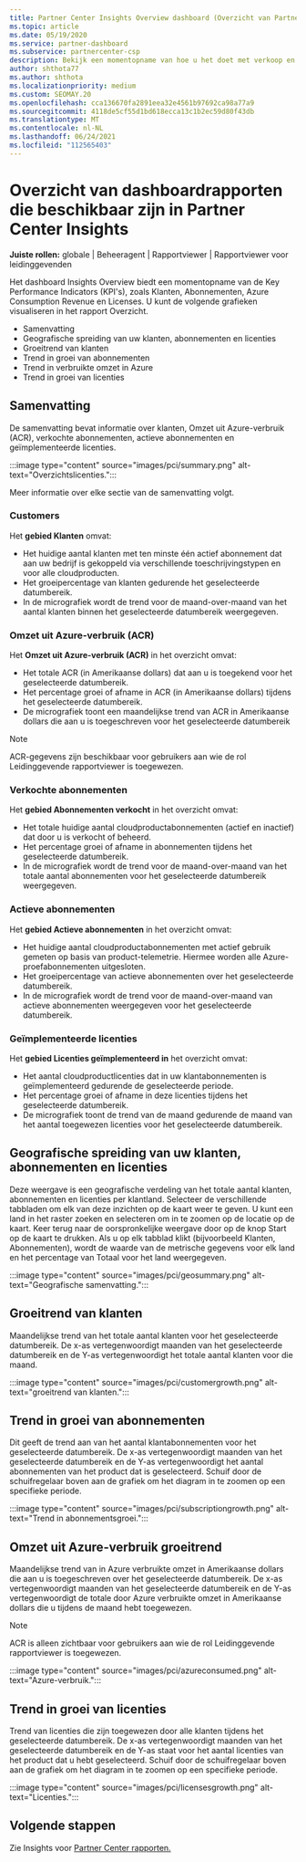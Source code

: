 ```yaml
---
title: Partner Center Insights Overview dashboard (Overzicht van Partner Center Insights)
ms.topic: article
ms.date: 05/19/2020
ms.service: partner-dashboard
ms.subservice: partnercenter-csp
description: Bekijk een momentopname van hoe u het doet met verkoop en implementatie, klantgroei en omzetgroei met licenties, abonnementen en Azure-verbruik.
author: shthota77
ms.author: shthota
ms.localizationpriority: medium
ms.custom: SEOMAY.20
ms.openlocfilehash: cca136670fa2891eea32e4561b97692ca98a77a9
ms.sourcegitcommit: 4118de5cf55d1bd618ecca13c1b2ec59d80f43db
ms.translationtype: MT
ms.contentlocale: nl-NL
ms.lasthandoff: 06/24/2021
ms.locfileid: "112565403"
---
```

# <a name="overview-dashboard-reports-available-in-partner-center-insights"></a>Overzicht van dashboardrapporten die beschikbaar zijn in Partner Center Insights
 
**Juiste rollen:** globale | Beheeragent | Rapportviewer | Rapportviewer voor leidinggevenden

Het dashboard Insights Overview biedt een momentopname van de Key Performance Indicators (KPI's), zoals Klanten, Abonnementen, Azure Consumption Revenue en Licenses. U kunt de volgende grafieken visualiseren in het rapport Overzicht.

- Samenvatting  
- Geografische spreiding van uw klanten, abonnementen en licenties  
- Groeitrend van klanten 
- Trend in groei van abonnementen 
- Trend in verbruikte omzet in Azure 
- Trend in groei van licenties 

## <a name="summary"></a>Samenvatting

De samenvatting bevat informatie over klanten, Omzet uit Azure-verbruik (ACR), verkochte abonnementen, actieve abonnementen en geïmplementeerde licenties. 

:::image type="content" source="images/pci/summary.png" alt-text="Overzichtslicenties.":::

Meer informatie over elke sectie van de samenvatting volgt.

### <a name="customers"></a>Customers

Het **gebied Klanten** omvat:

- Het huidige aantal klanten met ten minste één actief abonnement dat aan uw bedrijf is gekoppeld via verschillende toeschrijvingstypen en voor alle cloudproducten.
- Het groeipercentage van klanten gedurende het geselecteerde datumbereik.
- In de micrografiek wordt de trend voor de maand-over-maand van het aantal klanten binnen het geselecteerde datumbereik weergegeven.

### <a name="azure-consumed-revenue-acr"></a>Omzet uit Azure-verbruik (ACR)

Het **Omzet uit Azure-verbruik (ACR)** in het overzicht omvat:

- Het totale ACR (in Amerikaanse dollars) dat aan u is toegekend voor het geselecteerde datumbereik.
- Het percentage groei of afname in ACR (in Amerikaanse dollars) tijdens het geselecteerde datumbereik.
- De micrografiek toont een maandelijkse trend van ACR in Amerikaanse dollars die aan u is toegeschreven voor het geselecteerde datumbereik 

> [!NOTE]
> ACR-gegevens zijn beschikbaar voor gebruikers aan wie de rol Leidinggevende rapportviewer is toegewezen.
 
### <a name="subscriptions-sold"></a>Verkochte abonnementen

Het **gebied Abonnementen verkocht** in het overzicht omvat:

- Het totale huidige aantal cloudproductabonnementen (actief en inactief) dat door u is verkocht of beheerd.  
- Het percentage groei of afname in abonnementen tijdens het geselecteerde datumbereik.
- In de micrografiek wordt de trend voor de maand-over-maand van het totale aantal abonnementen voor het geselecteerde datumbereik weergegeven.

### <a name="active-subscriptions"></a>Actieve abonnementen

Het **gebied Actieve abonnementen** in het overzicht omvat:

- Het huidige aantal cloudproductabonnementen met actief gebruik gemeten op basis van product-telemetrie. Hiermee worden alle Azure-proefabonnementen uitgesloten.  
- Het groeipercentage van actieve abonnementen over het geselecteerde datumbereik.
- In de micrografiek wordt de trend voor de maand-over-maand van actieve abonnementen weergegeven voor het geselecteerde datumbereik.
 
### <a name="licenses-deployed"></a>Geïmplementeerde licenties

Het **gebied Licenties geïmplementeerd in** het overzicht omvat:
 
- Het aantal cloudproductlicenties dat in uw klantabonnementen is geïmplementeerd gedurende de geselecteerde periode. 
- Het percentage groei of afname in deze licenties tijdens het geselecteerde datumbereik. 
- De micrografiek toont de trend van de maand gedurende de maand van het aantal toegewezen licenties voor het geselecteerde datumbereik.

## <a name="geographical-spread-of-your-customers-subscriptions-and-licenses"></a>Geografische spreiding van uw klanten, abonnementen en licenties

Deze weergave is een geografische verdeling van het totale aantal klanten, abonnementen en licenties per klantland. Selecteer de verschillende tabbladen om elk van deze inzichten op de kaart weer te geven. U kunt een land in het raster zoeken en selecteren om in te zoomen op de locatie op de kaart. Keer terug naar de oorspronkelijke weergave door op de knop Start op de kaart te drukken. Als u op elk tabblad klikt (bijvoorbeeld Klanten, Abonnementen), wordt de waarde van de metrische gegevens voor elk land en het percentage van Totaal voor het land weergegeven.  

:::image type="content" source="images/pci/geosummary.png" alt-text="Geografische samenvatting.":::

## <a name="customers-growth-trend"></a>Groeitrend van klanten

Maandelijkse trend van het totale aantal klanten voor het geselecteerde datumbereik. De x-as vertegenwoordigt maanden van het geselecteerde datumbereik en de Y-as vertegenwoordigt het totale aantal klanten voor die maand. 

:::image type="content" source="images/pci/customergrowth.png" alt-text="groeitrend van klanten.":::

## <a name="subscriptions-growth-trend"></a>Trend in groei van abonnementen

Dit geeft de trend aan van het aantal klantabonnementen voor het geselecteerde datumbereik. De x-as vertegenwoordigt maanden van het geselecteerde datumbereik en de Y-as vertegenwoordigt het aantal abonnementen van het product dat is geselecteerd. Schuif door de schuifregelaar boven aan de grafiek om het diagram in te zoomen op een specifieke periode. 

:::image type="content" source="images/pci/subscriptiongrowth.png" alt-text="Trend in abonnementsgroei.":::

## <a name="azure-consumed-revenue-growth-trend"></a>Omzet uit Azure-verbruik groeitrend

Maandelijkse trend van in Azure verbruikte omzet in Amerikaanse dollars die aan u is toegeschreven over het geselecteerde datumbereik. De x-as vertegenwoordigt maanden van het geselecteerde datumbereik en de Y-as vertegenwoordigt de totale door Azure verbruikte omzet in Amerikaanse dollars die u tijdens de maand hebt toegewezen.

> [!NOTE]
> ACR is alleen zichtbaar voor gebruikers aan wie de rol Leidinggevende rapportviewer is toegewezen. 

:::image type="content" source="images/pci/azureconsumed.png" alt-text="Azure-verbruik.":::

## <a name="licenses-growth-trend"></a>Trend in groei van licenties
 
Trend van licenties die zijn toegewezen door alle klanten tijdens het geselecteerde datumbereik. De x-as vertegenwoordigt maanden van het geselecteerde datumbereik en de Y-as staat voor het aantal licenties van het product dat u hebt geselecteerd. Schuif door de schuifregelaar boven aan de grafiek om het diagram in te zoomen op een specifieke periode.  

:::image type="content" source="images/pci/licensesgrowth.png" alt-text="Licenties.":::

## <a name="next-steps"></a>Volgende stappen

Zie Insights voor [Partner Center rapporten.](partner-center-insights.md)
